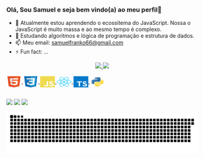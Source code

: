 ### Olá, Sou Samuel e seja bem vindo(a) ao meu perfil👋

- 🔭 Atualmente estou aprendendo o ecossitema do JavaScript. Nossa o JavaScript é muito massa e ao mesmo tempo é complexo.
- 🌱 Estudando algoritmos e lógica de programação e estrutura de dados.
- 📫 Meu email: samuelfranko66@gmail.com
- ⚡ Fun fact: ...

<div align="center">
  <a href="https://github.com/samuel-franco">
  <img height="200em" src="https://github-readme-stats.vercel.app/api?username=samuel-franco&show_icons=true&theme=dracula&include_all_commits=true&count_private=true"/>
  <img height="168em" src="https://github-readme-stats.vercel.app/api/top-langs/?username=samuel-franco&layout=compact&langs_count=7&theme=dracula"/>
</div>

<div style="display: inline_block"><br>
  <img align="center" alt="Rafa-HTML" height="30" width="40" src="https://raw.githubusercontent.com/devicons/devicon/master/icons/html5/html5-original.svg">
  <img align="center" alt="Rafa-CSS" height="30" width="40" src="https://raw.githubusercontent.com/devicons/devicon/master/icons/css3/css3-original.svg">
  <img align="center" alt="Rafa-Js" height="30" width="40" src="https://raw.githubusercontent.com/devicons/devicon/master/icons/javascript/javascript-plain.svg">
  <img align="center" alt="Rafa-React" height="30" width="40" src="https://raw.githubusercontent.com/devicons/devicon/master/icons/react/react-original.svg">
  <img align="center" alt="Rafa-Ts" height="30" width="40" src="https://raw.githubusercontent.com/devicons/devicon/master/icons/typescript/typescript-plain.svg">
  <img align="center" alt="Rafa-Python" height="30" width="40" src="https://raw.githubusercontent.com/devicons/devicon/master/icons/python/python-original.svg"
</div>

##

<div>
  <a href="https://www.instagram.com/samuel.fisica/" target="_blank"><img src="https://img.shields.io/badge/-Instagram-%23E4405F?style=for-the-badge&logo=instagram&logoColor=white" target="_blank"></a>
  <a href="https://www.linkedin.com/in/samuelfrancodevweb/" target="_blank"><img src="https://img.shields.io/badge/-LinkedIn-%230077B5?style=for-the-badge&logo=linkedin&logoColor=white" target="_blank"></a>
   <a href ="https://www.facebook.com/franco.sfs.1"><img src="https://img.shields.io/badge/Facebook-1877F2?style=for-the-badge&logo=facebook&logoColor=white"></a>
  
  ![Snake animation](https://github.com/samuel-franco/samuel-franco/blob/output/github-contribution-grid-snake.svg)
</div>
